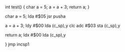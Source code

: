 int test() {
    char a = 5;
    a = a + 3;
    return a;
}

char a = 5;         lda     #$05
                    jsr     pusha

            
a = a + 3;          ldy     #$00
                    lda     (c_sp),y
                    clc
                    adc     #$03
                    sta     (c_sp),y

return a;           ldx     #$00
                    lda     (c_sp),y

}                   jmp     incsp1

